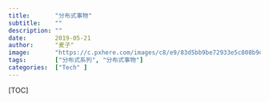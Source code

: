 ```yaml
---
title:       "分布式事物"
subtitle:    ""
description: ""
date:        2019-05-21
author:      "麦子"
image:       "https://c.pxhere.com/images/c8/e9/83d5bb9be72933e5c808b9d46403-1434425.jpg!d"
tags:        ["分布式系列", "分布式事物"]
categories:  ["Tech" ]
---
```


[TOC]

